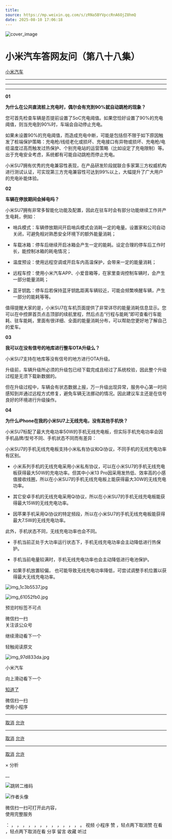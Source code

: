 ```yaml
---
title: 
source: https://mp.weixin.qq.com/s/zRNa5BYVpccRnA6OjZ8hmQ
date: 2025-08-10 17:06:18
---
```


![cover_image](images/img_eedbbd9c.jpg)


#  小米汽车答网友问（第八十八集）


[ 小米汽车 ](<javascript:void\(0\);>)

______

****  
****

****01****

**为什么在公共直流桩上充电时，偶尔会有充到90%就自动跳枪的现象？**

您可首先检查车辆是否提前设置了SoC充电阈值。如果您恰好设置了90%的充电阈值，则当充电到90%时，车端会自动停止充电。

如果未设置90%的充电阈值，而造成充电中断，可能是包括但不限于如下原因触发了桩端保护策略：充电枪/线缆老化或损坏、充电接口有异物或损坏、充电枪/电缆温度过高而触发过热保护、个别充电站的运营策略（比如设定了充电限制）等。出于充电安全考虑，系统都有可能自动跳枪而停止充电。

小米SU7拥有优秀的充电兼容性表现，在产品研发阶段就联合多家第三方权威机构进行测试认证，可实现第三方充电兼容性可达到99%以上，大幅提升了广大用户的充电补能体验。

  

**02**

**车辆在停放期间会掉电吗？**

小米SU7拥有非常多智能化功能及配置，因此在驻车时会有部分功能继续工作并产生电耗，例如：

  * 哨兵模式：车辆停放期间开启哨兵模式会消耗一定的电量。设置家和公司自动关闭，可避免相对熟悉安全环境下的额外能量消耗；

  * 车载冰箱：停车后继续开启冰箱会产生一定的能耗。设定合理的停车后工作时长，能控制冰箱的耗电情况；

  * 温度预设：使用远程空调或开启车内高温保护，会带来一定的能量消耗；

  * 远程车控：使用小米汽车APP、小爱音箱等，在家里查询控制车辆时，会产生一部分能量消耗；

  * 蓝牙钥匙：停车后若保持蓝牙钥匙距离车辆较近，可能会频繁唤醒车辆，产生一部分的能耗等等。

值得提醒大家的是，小米SU7在车机页面提供了非常详尽的能量消耗信息显示。您可以在中控屏首页点击顶部的续航里程，然后点击“行程与能耗”即可查看行车能耗、驻车能耗，里面有很详细、全面的能量消耗分布，可以帮助您更好地了解自己的爱车。

**03**

**我可以在没有信号的地库进行整车OTA升级么？**

小米SU7支持在地库等没有信号的地方进行OTA升级。

升级前，车辆升级所必须的升级包已经下载完成且经过了系统校验，因此整个升级过程是无须下载新数据的。

但在升级过程中，车辆会有状态数据上报，万一升级出现异常，服务中心第一时间感知到并通过远程方式修复，避免车辆无法挪动的情况。因此建议车主还是在信号良好的环境进行升级操作。

  

**04**

**为什么iPhone在我的小米SU7上无线充电，没有其他手机快？**

小米SU7标配了最大充电功率50W的手机无线充电板，但实际手机充电功率会因手机品牌/型号不同、手机状态不同而有差异：

小米SU7的手机无线充电板支持小米私有协议和Qi协议，不同手机的无线充电功率有区别。

  * 小米系列手机的无线充电采用小米私有协议，可以在小米SU7的手机无线充电板获得最大50W的充电功率。但其中小米13 Pro因采用发热低、效率高的小感值接收线圈，所以在小米SU7的手机无线充电板上能获得最大30W的无线充电功率。

  * 其它安卓手机的无线充电采用Qi协议，所以在小米SU7的手机无线充电板能获得最大15W的无线充电功率。

  * 因苹果手机采用Qi协议的特定频段，所以在小米SU7的手机无线充电板能获得最大7.5W的无线充电功率。

此外，手机状态不同，无线充电功率也会不同。

  * 手机当前正处于大功率运行状态下，手机无线充电功率会主动降低进行热保护。

  * 手机当前电量较满时，手机无线充电功率也会主动降低进行电池保护。

  * 如果手机放置较偏， 也可能导致无线充电功率降低，可尝试调整手机位置以获得最大无线充电功率。

  

![img_1c3b5537.jpg](images/img_1c3b5537.jpg)

![img_61052fb0.jpg](images/img_61052fb0.jpg)

[](<>)[](<>)

预览时标签不可点

微信扫一扫  
关注该公众号

继续滑动看下一个

轻触阅读原文

![img_97d833da.jpg](images/img_97d833da.jpg)

小米汽车 

向上滑动看下一个

[知道了](<javascript:;>)

微信扫一扫  
使用小程序

****

[取消](<javascript:void\(0\);>) [允许](<javascript:void\(0\);>)

****

[取消](<javascript:void\(0\);>) [允许](<javascript:void\(0\);>)

****

[取消](<javascript:void\(0\);>) [允许](<javascript:void\(0\);>)

× 分析

__

![跳转二维码]()

![作者头像](images/img_97d833da.jpg)

微信扫一扫可打开此内容，  
使用完整服务

： ， ， ， ， ， ， ， ， ， ， ， ， 。 视频 小程序 赞 ，轻点两下取消赞 在看 ，轻点两下取消在看 分享 留言 收藏 听过